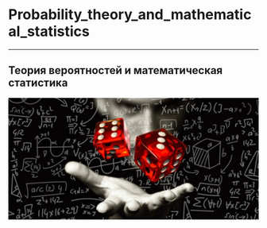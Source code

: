 # Probability_theory_and_mathematical_statistics
---
## Теория вероятностей и математическая статистика


![image](probability_theory.jpg)
